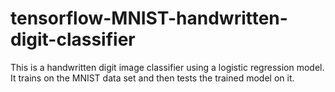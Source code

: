 # tensorflow-MNIST-handwritten-digit-classifier
This is a handwritten digit image classifier using a logistic regression model. It trains on the MNIST data set and then tests the trained model on it.
